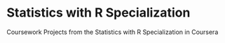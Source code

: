 # Statistics with R Specialization
 Coursework Projects from the Statistics with R Specialization in Coursera
